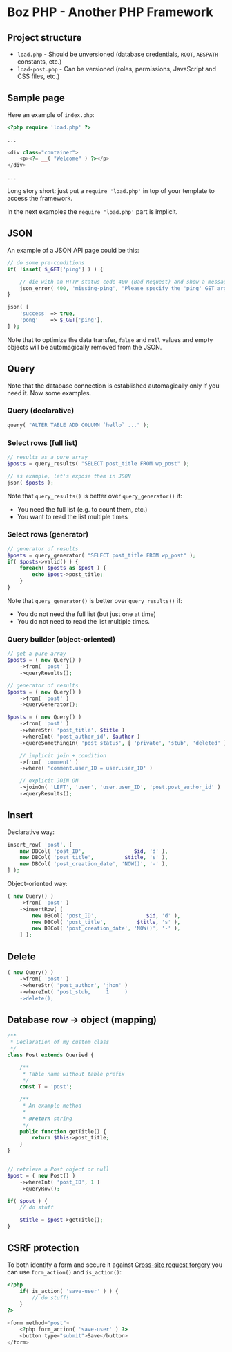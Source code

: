 # Boz PHP - Another PHP Framework
## Project structure
* `load.php` - Should be unversioned (database credentials, `ROOT`, `ABSPATH` constants, etc.)
* `load-post.php` - Can be versioned (roles, permissions, JavaScript and CSS files, etc.)

## Sample page
Here an example of `index.php`:

```php
<?php require 'load.php' ?>

...

<div class="container">
    <p><?= __( "Welcome" ) ?></p>
</div>

...
```

Long story short: just put a `require 'load.php'` in top of your template to access the framework.

In the next examples the `require 'load.php'` part is implicit.

## JSON

An example of a JSON API page could be this:

```php
// do some pre-conditions
if( !isset( $_GET['ping'] ) ) {

	// die with an HTTP status code 400 (Bad Request) and show a message
	json_error( 400, 'missing-ping', "Please specify the 'ping' GET argument" );
}

json( [
	'success' => true,
	'pong'    => $_GET['ping'],
] );
```

Note that to optimize the data transfer, `false` and `null` values and empty objects will be automagically removed from the JSON.

## Query

Note that the database connection is established automagically only if you need it. Now some examples.

### Query (declarative)

```php
query( "ALTER TABLE ADD COLUMN `hello` ..." );
```

### Select rows (full list)

```php
// results as a pure array
$posts = query_results( "SELECT post_title FROM wp_post" );

// as example, let's expose them in JSON
json( $posts );
```

Note that `query_results()` is better over `query_generator()` if:
* You need the full list (e.g. to count them, etc.)
* You want to read the list multiple times

### Select rows (generator)

```php
// generator of results
$posts = query_generator( "SELECT post_title FROM wp_post" );
if( $posts->valid() ) {
    foreach( $posts as $post ) {
        echo $post->post_title;
    }
}
```

Note that `query_generator()` is better over `query_results()` if:
* You do not need the full list (but just one at time)
* You do not need to read the list multiple times.

### Query builder (object-oriented)

```php
// get a pure array
$posts = ( new Query() )
    ->from( 'post' )
    ->queryResults();
```

```php
// generator of results
$posts = ( new Query() )
    ->from( 'post' )
    ->queryGenerator();
```

```php
$posts = ( new Query() )
    ->from( 'post' )
    ->whereStr( 'post_title', $title )
    ->whereInt( 'post_author_id', $author )
    ->quereSomethingIn( 'post_status', [ 'private', 'stub', 'deleted' ] )

    // implicit join + condition
    ->from( 'comment' )
    ->where( 'comment.user_ID = user.user_ID' )

    // explicit JOIN ON
    ->joinOn( 'LEFT', 'user', 'user.user_ID', 'post.post_author_id' )
    ->queryResults();
```

## Insert

Declarative way:

```php
insert_row( 'post', [
    new DBCol( 'post_ID',                $id, 'd' ),
    new DBCol( 'post_title',          $title, 's' ),
    new DBCol( 'post_creation_date', 'NOW()', '-' ),
] );
```

Object-oriented way:

```php
( new Query() )
    ->from( 'post' )
    ->insertRow( [
        new DBCol( 'post_ID',                $id, 'd' ),
        new DBCol( 'post_title',          $title, 's' ),
        new DBCol( 'post_creation_date', 'NOW()', '-' ),
    ] );
```

## Delete

```php
( new Query() )
    ->from( 'post' )
    ->whereStr( 'post_author', 'jhon' )
    ->whereInt( 'post_stub,     1     )
    ->delete();
```

## Database row → object (mapping)

```php
/**
 * Declaration of my custom class
 */
class Post extends Queried {

	/**
	 * Table name without table prefix
	 */
	const T = 'post';

	/**
	 * An example method
	 *
	 * @return string
	 */
	public function getTitle() {
		return $this->post_title;
	}
}


// retrieve a Post object or null
$post = ( new Post() )
	->whereInt( 'post_ID', 1 )
	->queryRow();

if( $post ) {
	// do stuff

	$title = $post->getTitle();
}
```

## CSRF protection

To both identify a form and secure it against [Cross-site request forgery](https://en.wikipedia.org/wiki/Cross-site_request_forgery) you can use `form_action()` and `is_action()`:

```php
<?php
	if( is_action( 'save-user' ) ) {
		// do stuff!
	}
?>

<form method="post">
	<?php form_action( 'save-user' ) ?>	
	<button type="submit">Save</button>
</form>
```
